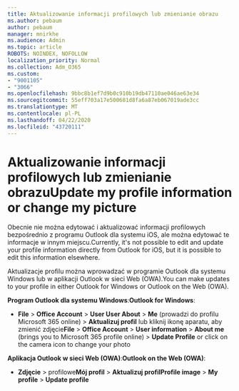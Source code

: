 ```yaml
---
title: Aktualizowanie informacji profilowych lub zmienianie obrazu
ms.author: pebaum
author: pebaum
manager: mnirkhe
ms.audience: Admin
ms.topic: article
ROBOTS: NOINDEX, NOFOLLOW
localization_priority: Normal
ms.collection: Adm_O365
ms.custom:
- "9001105"
- "3066"
ms.openlocfilehash: 9bbc8b1ef7d9b0c910b19db47110ae046ae63e34
ms.sourcegitcommit: 55eff703a17e500681d8fa6a87eb067019ade3cc
ms.translationtype: MT
ms.contentlocale: pl-PL
ms.lasthandoff: 04/22/2020
ms.locfileid: "43720111"
---
```

# <a name="update-my-profile-information-or-change-my-picture"></a><span data-ttu-id="7bb69-102">Aktualizowanie informacji profilowych lub zmienianie obrazu</span><span class="sxs-lookup"><span data-stu-id="7bb69-102">Update my profile information or change my picture</span></span>

<span data-ttu-id="7bb69-103">Obecnie nie można edytować i aktualizować informacji profilowych bezpośrednio z programu Outlook dla systemu iOS, ale można edytować te informacje w innym miejscu.</span><span class="sxs-lookup"><span data-stu-id="7bb69-103">Currently, it's not possible to edit and update your profile information directly from Outlook for iOS, but it is possible to edit this information elsewhere.</span></span> 

<span data-ttu-id="7bb69-104">Aktualizacje profilu można wprowadzać w programie Outlook dla systemu Windows lub w aplikacji Outlook w sieci Web (OWA).</span><span class="sxs-lookup"><span data-stu-id="7bb69-104">You can make updates to your profile in either Outlook for Windows or Outlook on the Web (OWA).</span></span> 

<span data-ttu-id="7bb69-105">**Program Outlook dla systemu Windows**:</span><span class="sxs-lookup"><span data-stu-id="7bb69-105">**Outlook for Windows**:</span></span> 

- <span data-ttu-id="7bb69-106">**File** > **Office Account** > **User User About** > **Me** (prowadzi do profilu Microsoft 365 online) > **Aktualizuj profil** lub kliknij ikonę aparatu, aby zmienić zdjęcie</span><span class="sxs-lookup"><span data-stu-id="7bb69-106">**File** > **Office Account** > **User information** > **About me** (brings you to Microsoft 365 profile online) > **Update Profile** or click on the camera icon to change your photo</span></span>  
  
<span data-ttu-id="7bb69-107">**Aplikacja Outlook w sieci Web (OWA)**:</span><span class="sxs-lookup"><span data-stu-id="7bb69-107">**Outlook on the Web (OWA)**:</span></span> 

- <span data-ttu-id="7bb69-108">**Zdjęcie** > profilowe**Mój profil** > **Aktualizuj profil**</span><span class="sxs-lookup"><span data-stu-id="7bb69-108">**Profile image** > **My profile** > **Update profile**</span></span>
